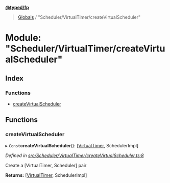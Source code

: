 **[@typed/fp](../README.md)**

> [Globals](../globals.md) / "Scheduler/VirtualTimer/createVirtualScheduler"

# Module: "Scheduler/VirtualTimer/createVirtualScheduler"

## Index

### Functions

* [createVirtualScheduler](_scheduler_virtualtimer_createvirtualscheduler_.md#createvirtualscheduler)

## Functions

### createVirtualScheduler

▸ `Const`**createVirtualScheduler**(): [[VirtualTimer](../interfaces/_scheduler_virtualtimer_virtualtimer_.virtualtimer.md), SchedulerImpl]

*Defined in [src/Scheduler/VirtualTimer/createVirtualScheduler.ts:8](https://github.com/TylorS/typed-fp/blob/41076ce/src/Scheduler/VirtualTimer/createVirtualScheduler.ts#L8)*

Create a [VirtualTimer, Scheduler] pair

**Returns:** [[VirtualTimer](../interfaces/_scheduler_virtualtimer_virtualtimer_.virtualtimer.md), SchedulerImpl]
